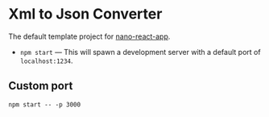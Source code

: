 # Xml to Json Converter

The default template project for [nano-react-app](https://github.com/adrianmcli/nano-react-app).

- `npm start` — This will spawn a development server with a default port of `localhost:1234`.


## Custom port

```
npm start -- -p 3000
```
